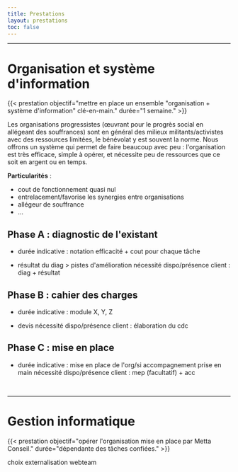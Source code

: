 ```yaml
---
title: Prestations
layout: prestations
toc: false
---
```


---
# Organisation et système d'information
{{< prestation objectif="mettre en place un ensemble \"organisation + système d'information\" clé-en-main." durée="1 semaine." >}}

Les organisations progressistes (œuvrant pour le progrès social en allégeant des souffrances) sont en général des milieux militants/activistes avec des ressources limitées, le bénévolat y est souvent la norme. Nous offrons un système qui permet de faire beaucoup avec peu : l'organisation est très efficace, simple à opérer, et nécessite peu de ressources que ce soit en argent ou en temps.

**Particularités** :
- cout de fonctionnement quasi nul
- entrelacement/favorise les synergies entre organisations
- allégeur de souffrance
- ...

## Phase A : diagnostic de l'existant
- durée indicative :
notation efficacité + cout pour chaque tâche
+ résultat du diag > pistes d'amélioration
nécessité dispo/présence client : diag + résultat

## Phase B : cahier des charges
- durée indicative :
module X, Y, Z
+ devis
nécessité dispo/présence client : élaboration du cdc

## Phase C : mise en place
- durée indicative :
mise en place de l'org/si
accompagnement prise en main
nécessité dispo/présence client : mep (facultatif) + acc

<br>

---
# Gestion informatique
{{< prestation objectif="opérer l'organisation mise en place par Metta Conseil." durée="dépendante des tâches confiées." >}}

choix externalisation webteam
